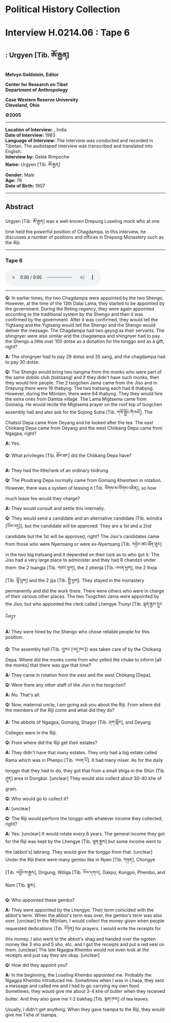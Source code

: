 # Political History Collection  
# Interview H.0214.06 : Tape 6  
##  : Urgyen [Tib. ཨོ་རྒྱན]  
  
**Melvyn Goldstein, Editor**  

**Center for Research on Tibet**  
**Department of Anthropology**  

**Case Western Reserve University**  
**Cleveland, Ohio**  

**©2005**  

---  
**Location of Interview:** , India  
**Date of Interview:** 1983  
**Language of Interview:** The interview was conducted and recorded in Tibetan. The audiotaped interview was transcribed and translated into English.  
**Interview by:** Gelek Rimpoche  
**Name:** Urgyen [Tib. ཨོ་རྒྱན]  
**Gender:** Male  
**Age:** 76  
**Date of Birth:** 1907  
  
---  
## Abstract  

 Urgyen [Tib. ཨོ་རྒྱན] was a well-known Drepung Loseling monk who at one time held the powerful position of Chagdampa. In this interview, he discusses a number of positions and offices in Drepung Monastery such as the Riji.   

---  
### Tape 6  

<audio controls>
<source src="https://tile.loc.gov/storage-services/service/asian/asiantoha/H_0214_06/H_0214_06.mp3" type="audio/mp3">
Your browser does not support the audio element.
</audio>  

---

**Q:**  In earlier times, the two Chagdampa were appointed by the two Shengo. However, at the time of the 13th Dalai Lama, they started to be appointed by the government. During the Reting regency, they were again appointed according to the traditional system by the Shengo and then it was confirmed by the government. After it was confirmed, they would tell the Yigtsang and the Yigtsang would tell the Shengo and the Shengo would deliver the message. The Chagdampa had two geyog as their servants. The shingnyer were also similar and the chagdampa and shingnyer had to pay the Shengo a little over 100 dotse as a donation for the tonggo and as a gift, right?   

**A:**  The shingnyer had to pay 29 dotse and 35 sang, and the chagdampa had to pay 30 dotse.   

**Q:**  The Shengo would bring two nangma from the monks who were part of the same dobdo club (tobtsang) and if they didn't have such monks, then they would hire people. The 2 tsogchen Jama came from the Jiso and in Drepung there were 16 thabyog. The two tratsang each had 8 thabyog. However, during the Mönlam, there were 64 thabyog. They they would hire the extra ones from Damba village. The Lama Migtsema came from Gomang. He would recite the Migtsema prayer on the roof top of tsogchen assembly hall and also ask for the Sojong Sutra [Tib. གསོ་སྦྱོང་གི་མདོ]. The Chatsül Depa came from Deyang and he looked after the tea. The east Chökang Depa came from Deyang and the west Chökang Depa came from Ngagpa, right?   

**A:**  Yes.   

**Q:**  What privileges [Tib. ཐོབ་ཐང] did the Chökang Depa have?   

**A:**  They had the title/rank of an ordinary tsidrung.   

**Q:**  The Phodrang Depa normally came from Gomang Khamtsen in rotation. However, there was a system of leasing it [Tib. བོགས་མ་བོགས་འཛིན], so how much lease fee would they charge?   

**A:**  They would consult and settle this internally.   

**Q:**  They would send a candidate and an alternative candidate (Tib. wöndra [འོས་འདྲ]), but the candidate will be approved. They are a 1st and a 2nd candidate but the 1st will be approved, right? The Jiso's candidates came from those who were Nyertsang or were ex-Nyertsang [Tib. གཉེར་ཚང་ཐོན་ཟུར] in the two big tratsang and it depended on their luck as to who got it. The Jiso had a very large place to administer and they had 8 chandzö under them: the 2 tsangja [Tib. གཙང་ཕྱག], the 2 phenja [Tib. འཕན་ཕྱག], the 2 lhoja [Tib. ལྷོ་ཕྱག] and the 2 jija [Tib. སྤྱི་ཕྱག]. They stayed in the monastery permanently and did the work there. There were others who were in charge of their various other places. The two Tsogchen Jama were appointed by the Jiso, but who appointed the clerk called Lhengye Trunyi [Tib. ལྷན་རྒྱས་དྲུང་ཡིག]?   

**A:**  They were hired by the Shengo who chose reliable people for this position.   

**Q:**  The assembly hall (Tib. དུཁང [འདུ་ཁང]) was taken care of by the Chökang Depa. Where did the monks come from who yelled the chuke to inform [all the monks] that there was gye that time?   

**A:**  They came in rotation from the east and the west Chökang [Depa].   

**Q:**  Were there any other staff of the Jiso in the tsogchen?   

**A:**  No. That's all.   

**Q:**  Now, maternal uncle, I am going ask you about the Riji. From where did the members of the Riji come and what did they do?   

**A:**  The abbots of Ngagpa, Gomang, Shagor [Tib. ཤག་སྒོར], and Deyang Colleges were in the Riji.   

**Q:**  From where did the Riji get their estates?   

**A:**  They didn't have that many estates. They only had a big estate called Rama which was in Phenpo [Tib. འཕན་པོ]. It had many miser. As for the daily tonggo that they had to do, they got that from a small shiga in the Shün [Tib. ཤུན] area in Dongkar. [unclear] They would also collect about 30-40 khe of grain.   

**Q:**  Who would go to collect it?   

**A:**  [unclear]   

**Q:**  The Riji would perform the tonggo with whatever income they collected, right?   

**A:**  Yes. [unclear] It would rotate every 6 years. The general income they got for the Riji was kept by the Lhengye [Tib. ལྷན་རྒྱས] but some income went to the [abbot's] labrang. They would give the tonggo from that. [unclear] Under the Riji there were many gembo like in Nyen [Tib. གཉན], Chongye [Tib. འཕྱོངས་རྒྱས], Drigung, Wölga [Tib. འོལ་དགའ], Dakpo, Kongpo, Phembo, and Nam [Tib. སྣམ].   

**Q:**  Who appointed these gembo?   

**A:**  They were appointed by the Lhengye. Their term coincided with the abbot's term. When the abbot's term was over, the gembo's term was also over. [unclear] In the Mönlam, I would collect the money given when people requested dedications [Tib. ངོཏེན] for prayers. I would write the receipts for this money. I also went to the abbot's shag and handed over the ngoten money like 3 sho and 5 sho, etc. and I got the receipts and put a red seal on them. [unclear] The late Ngagpa Khembo would not even look at the receipts and just say they are okay. [unclear]   

**Q:**  How did they appoint you?   

**A:**  In the beginning, the Loseling Khembo appointed me. Probably the Ngagpa Khembo introduced me. Sometimes when I was in Lhasa, they sent a message and called me and I had to go carrying my own food. Sometimes, they would give me about 3-4 khe of butter when they received butter. And they also gave me 1-2 bakhag [Tib. སྦག་ཁག] of tea leaves. Usually, I didn't get anything. When they gave tsampa to the Riji, they would give me 1 khe of tsampa.   

